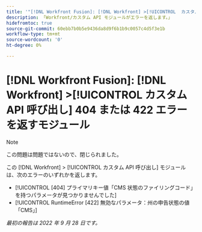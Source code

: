```yaml
---
title: '"[!DNL Workfront Fusion]: [!DNL Workfront] >[!UICONTROL  カスタム API 呼び出し] 404 または 422 エラーを返すモジュール»'
description: 「Workfront/カスタム API モジュールがエラーを返します。」
hidefromtoc: true
source-git-commit: 60ebb7b0b5e9436da8d9f6b1b9c0057c4d5f3e1b
workflow-type: tm+mt
source-wordcount: '0'
ht-degree: 0%

---
```



# [!DNL Workfront Fusion]: [!DNL Workfront] >[!UICONTROL  カスタム API 呼び出し] 404 または 422 エラーを返すモジュール

>[!NOTE]
>
>この問題は問題ではないので、閉じられました。

この [!DNL Workfront] > [!UICONTROL カスタム API 呼び出し] モジュールは、次のエラーのいずれかを返します。

* [!UICONTROL [404] プライマリキー値「CMS 状態のファイリングコード」を持つパラメータが見つかりませんでした]
* [!UICONTROL RuntimeError [422] 無効なパラメータ：州の申告状態の値「CMS」]

_最初の報告は 2022 年 9 月 28 日です。_

